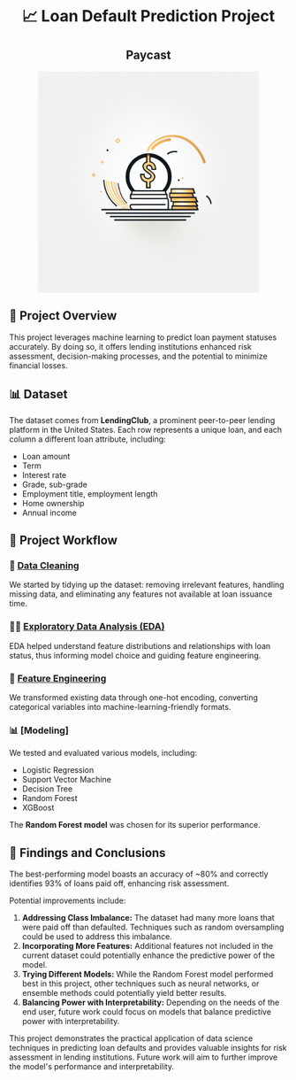 <div align="center">

# 📈 Loan Default Prediction Project
## Paycast

<img align="center" src="https://github.com/rachellliao/loan-default-prediction/blob/98162956ba8f0143e2b5a6c7752c3a14b0149be9/Paycast%20Logo.png" title="Paycast" alt="Paycast" width="400" height="400"> 

</div>

## 🎯 Project Overview

This project leverages machine learning to predict loan payment statuses accurately. By doing so, it offers lending institutions enhanced risk assessment, decision-making processes, and the potential to minimize financial losses.

## 📊 Dataset

The dataset comes from **LendingClub**, a prominent peer-to-peer lending platform in the United States. Each row represents a unique loan, and each column a different loan attribute, including:
- Loan amount
- Term
- Interest rate
- Grade, sub-grade
- Employment title, employment length
- Home ownership
- Annual income

## 🚀 Project Workflow

### 🧹 [Data Cleaning](https://github.com/rachellliao/loan-default-prediction/blob/2e01b69b68ba27228ba69b5b7e328b89e5373cc0/1.%20data_cleaning.ipynb)
We started by tidying up the dataset: removing irrelevant features, handling missing data, and eliminating any features not available at loan issuance time.

### 🕵️‍♂️ [Exploratory Data Analysis (EDA)](https://github.com/rachellliao/loan-default-prediction/blob/2e01b69b68ba27228ba69b5b7e328b89e5373cc0/2.%20EDA.ipynb)
EDA helped understand feature distributions and relationships with loan status, thus informing model choice and guiding feature engineering.

### 🧠 [Feature Engineering](https://github.com/rachellliao/loan-default-prediction/blob/2e01b69b68ba27228ba69b5b7e328b89e5373cc0/3.%20feature_engineering.ipynb)
We transformed existing data through one-hot encoding, converting categorical variables into machine-learning-friendly formats.

### 📊 [Modeling]
We tested and evaluated various models, including:
- Logistic Regression
- Support Vector Machine
- Decision Tree
- Random Forest
- XGBoost

The **Random Forest model** was chosen for its superior performance.

## 📝 Findings and Conclusions
The best-performing model boasts an accuracy of ~80% and correctly identifies 93% of loans paid off, enhancing risk assessment.

Potential improvements include:
1. **Addressing Class Imbalance:** The dataset had many more loans that were paid off than defaulted. Techniques such as random oversampling could be used to address this imbalance.
2. **Incorporating More Features:** Additional features not included in the current dataset could potentially enhance the predictive power of the model.
3. **Trying Different Models:** While the Random Forest model performed best in this project, other techniques such as neural networks, or ensemble methods could potentially yield better results.
4. **Balancing Power with Interpretability:** Depending on the needs of the end user, future work could focus on models that balance predictive power with interpretability.


This project demonstrates the practical application of data science techniques in predicting loan defaults and provides valuable insights for risk assessment in lending institutions. Future work will aim to further improve the model's performance and interpretability.
